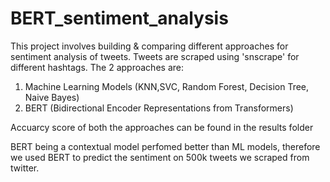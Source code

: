 # BERT_sentiment_analysis
This project involves building & comparing different approaches for sentiment analysis of tweets. Tweets are scraped using 'snscrape' for different hashtags.
The 2 approaches are:
1. Machine Learning Models (KNN,SVC, Random Forest, Decision Tree, Naive Bayes)
2. BERT (Bidirectional Encoder Representations from Transformers)

Accuarcy score of both the approaches can be found in the results folder

BERT being a contextual model perfomed better than ML models, therefore we used BERT to predict the sentiment on 500k tweets we scraped from twitter.
